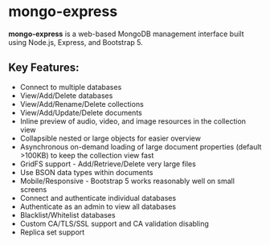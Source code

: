 # mongo-express

**mongo-express** is a web-based MongoDB management interface built using Node.js, Express, and Bootstrap 5.

## Key Features:

- Connect to multiple databases
- View/Add/Delete databases
- View/Add/Rename/Delete collections
- View/Add/Update/Delete documents
- Inline preview of audio, video, and image resources in the collection view
- Collapsible nested or large objects for easier overview
- Asynchronous on-demand loading of large document properties (default >100KB) to keep the collection view fast
- GridFS support - Add/Retrieve/Delete very large files
- Use BSON data types within documents
- Mobile/Responsive - Bootstrap 5 works reasonably well on small screens
- Connect and authenticate individual databases
- Authenticate as an admin to view all databases
- Blacklist/Whitelist databases
- Custom CA/TLS/SSL support and CA validation disabling
- Replica set support